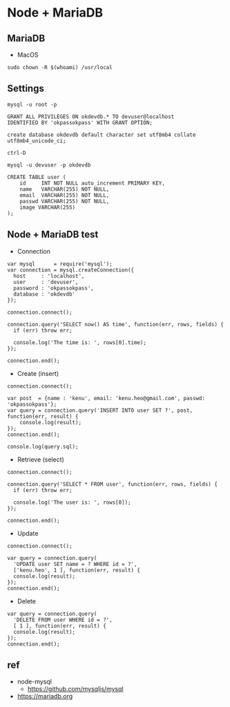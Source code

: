 # Node + MariaDB

## MariaDB
* MacOS
```
sudo chown -R $(whoami) /usr/local
```
## Settings
```
mysql -u root -p
```

```
GRANT ALL PRIVILEGES ON okdevdb.* TO devuser@localhost
IDENTIFIED BY 'okpassokpass' WITH GRANT OPTION;

create database okdevdb default character set utf8mb4 collate utf8mb4_unicode_ci;

ctrl-D
```

```
mysql -u devuser -p okdevdb
```

```
CREATE TABLE user (
    id     INT NOT NULL auto_increment PRIMARY KEY,
    name   VARCHAR(255) NOT NULL,
    email  VARCHAR(255) NOT NULL,
    passwd VARCHAR(255) NOT NULL,
    image VARCHAR(255)
);
```


## Node + MariaDB test

* Connection

```
var mysql      = require('mysql');
var connection = mysql.createConnection({
  host     : 'localhost',
  user     : 'devuser',
  password : 'okpassokpass',
  database : 'okdevdb'
});

connection.connect();

connection.query('SELECT now() AS time', function(err, rows, fields) {
  if (err) throw err;

  console.log('The time is: ', rows[0].time);
});

connection.end();
```

* Create (insert)

```
connection.connect();

var post  = {name : 'kenu', email: 'kenu.heo@gmail.com', passwd: 'okpassokpass'};
var query = connection.query('INSERT INTO user SET ?', post, function(err, result) {
    console.log(result);
});
connection.end();

console.log(query.sql);
```
* Retrieve (select)

```
connection.connect();

connection.query('SELECT * FROM user', function(err, rows, fields) {
  if (err) throw err;

  console.log('The user is: ', rows[0]);
});

connection.end();
```

* Update

```
connection.connect();

var query = connection.query(
  'UPDATE user SET name = ? WHERE id = ?',
  ['kenu.heo', 1 ], function(err, result) {
  console.log(result);
});
connection.end();
```

* Delete

```
var query = connection.query(
  'DELETE FROM user WHERE id = ?',
  [ 1 ], function(err, result) {
  console.log(result);
});
connection.end();
```

## ref
* node-mysql
  * https://github.com/mysqljs/mysql
* https://mariadb.org
